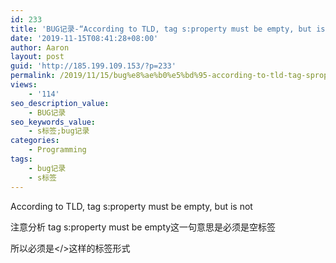 ```yaml
---
id: 233
title: 'BUG记录-“According to TLD, tag s:property must be empty, but is not”'
date: '2019-11-15T08:41:28+08:00'
author: Aaron
layout: post
guid: 'http://185.199.109.153/?p=233'
permalink: /2019/11/15/bug%e8%ae%b0%e5%bd%95-according-to-tld-tag-sproperty-must-be-empty-but-is-not/
views:
    - '114'
seo_description_value:
    - BUG记录
seo_keywords_value:
    - s标签;bug记录
categories:
    - Programming
tags:
    - bug记录
    - s标签
---
```


According to TLD, tag s:property must be empty, but is not

注意分析 tag s:property must be empty这一句意思是必须是空标签

所以必须是&lt;/&gt;这样的标签形式